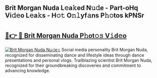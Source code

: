 ## Brit Morgan Nuda L𝚎a𝚔ed N𝚞𝚍e - Part-oHq Vi𝚍𝚎o L𝚎a𝚔s - H𝚘𝚝 O𝚗𝚕yf𝚊ns P𝚑𝚘tos kPNSr

# <h2><a href="http://kf0eg2a.oniu.top/?m=Brit+Morgan+Nuda">🔗👉 🔴 Brit Morgan Nuda P𝚑ot𝚘𝚜 V𝚒d𝚎o</a></h2>

[![Brit Morgan Nuda Nu𝚍e𝚜](https://i.imgur.com/0qMVB7G.gif)](http://kf0eg2a.oniu.top/?m=Brit+Morgan+Nuda)
Social media personality Brit Morgan Nuda, recognized for disseminating dance and lifestyle ideas through dance presentations and personal vlogs. Trailblazing scientist Brit Morgan Nuda, recognized for their groundbreaking discoveries and commitment to advancing knowledge.  
